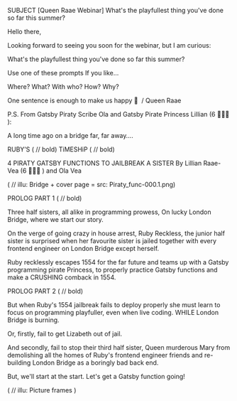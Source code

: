 SUBJECT
[Queen Raae Webinar] What's the playfullest thing you've done so far this summer?

Hello there,

Looking forward to seeing you soon for the webinar, but I am curious:

What's the playfullest thing you've done so far this summer?

Use one of these prompts If you like...

Where?
What?
With who?
How?
Why?

One sentence is enough to make us happy 🎉
​
/ Queen Raae
​

P.S.
From
Gatsby Piraty Scribe Ola and
Gatsby Pirate Princess Lillian (6 🏴‍☠️👸 ):


A long time ago on a bridge
far, far away….

RUBY’S  ( // bold)
TiMESHiP ( // bold)

4 PIRATY GATSBY FUNCTIONS TO JAILBREAK A SISTER
By Lillian Raae-Vea (6 🏴‍☠️👸 ) and Ola Vea

( // illu: Bridge + cover page = src: Piraty_func-000.1.png)


PROLOG  PART 1 ( // bold)

Three half sisters,
all alike in programming prowess,
On lucky London Bridge,
where we start our story.

On the verge of
going crazy
in house arrest,
Ruby Reckless, the junior
half sister is surprised
when her favourite sister is jailed
together with every
frontend engineer
on London Bridge except herself.

Ruby recklessly escapes 1554
for the far future and
teams up with
a Gatsby programming
pirate Princess,
to properly practice
Gatsby functions and
make a CRUSHING comback in 1554.

PROLOG PART 2 ( // bold)

But when Ruby's 1554 jailbreak
fails to deploy properly
she must learn to focus on
programming playfuller,
even when live coding.
WHILE London Bridge is burning.

Or, firstly,
fail to get
Lizabeth out of jail.

And secondly,
fail to stop their third
half sister, Queen
murderous Mary from
demolishing all
the homes of Ruby's
frontend engineer friends
and re-building
London Bridge
as a boringly
bad back end.

But, we'll start
at the start.
Let's get a Gatsby function going!

( // illu: Picture frames )


